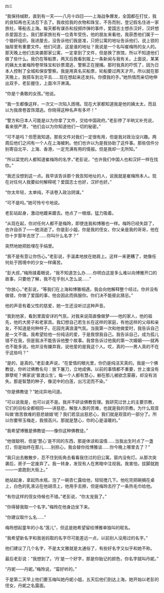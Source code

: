     四三 

   “我保持缄默，直到有一天——八月十四日——上海战争爆发，全国都在打仗，我的良知再也无法忍下去了。我收拾我的衣物和珠宝，不告而别，登记假名住进一家旅社，等船去上海。每天都有谋杀和投掷炸弹的事件，爱国志士想杀汉奸，汉奸想杀爱国志士。我们那家旅社有一位青年受伤，他的朋友来看他，我获悉他们属于一个锄奸组织。我进屋去，没告诉他们我是准，只把公寓的地址告诉他们，说上锁的抽屉里有重要文件。他们问道，这是谁的地址？我说是一个名叫崔梅玲的女人的。那天晚上他们去突袭那家公寓，一定拿到了文件，但是换了旅馆，所以不知道他们做了些什么。我仍在等船票，两天后我看到报上一条新闻与我有关。上面说，某某的姨太太崔梅玲卷带珠宝和钞票潜逃，警察正在搜捕。那时我真的吓慌了，因为日本人控制了全城和保安警察。我是用真名买船票，轮船要过两天才开。所以就在那天晚上，我搭车到北平去……现在想起来还发抖。你摸我的手。”她热情而亲切地伸出双手，老彭握住，上面冷汗淋漓。

   “你是个勇敢的女孩。”他说。

   “我一生都像这样，一次又一次陷入困境。现在大家都知道我是他的姨太太，而且以为我席卷首饰潜逃。你晓得这种名声有多坏！”

   “警方和日本人可能是以为你拿了文件，交给中国政府。”老彭停了半晌又补充说，看来很严肃，“他们会以为你知道他们一切的秘密。”

   “可不是吗？但愿我知道。那些文件对我们一定很有用，但是我对政治没兴趣。两周后他们之间有一个人在上海被刺。他们也许以为是我协助了这件事。那些信件分别寄自北平、上海、香港，一定充满有用的情报。但是我却一无所知。”

   “所以梁党的人都知道崔梅玲的名字，”老彭说，“也许我们中国人也和汉奸一样在找你。”

   “我还没想到这一点。我早该告诉那个我告知地址的人，说我就是崔梅玲本人。现在对任何人我要如何解释呢？爱国志士也好，汉奸也好。”

   “你太年轻，太单纯，不该卷入政治阴谋。”

   “可不是吗。”她可怜兮兮地说。

   老彭站起身，激动地踱来踱去。他点了一根烟，猛力吸着。

   “从现在起，你对任何人都不是梅玲，即使连我和博雅也一样。梅玲已经失踪了，也许自杀了——她消逝了。你是彭小姐，你是我的侄女，你父亲是我的哥哥，他在你十岁那年去世了……你叫什么名字？”

   突然地她把脸埋在手绢里。

   “我不是有意让你伤心。”老彭说，手温柔地放在她肩上。这样一来更糟了，她像任何处于困境中的少女一样痛苦。

   “彭大叔，”梅玲揉着眼说，“我不知道怎么办……你明白这是多么难以向博雅开口的故事，只要他了解，我不在乎别人怎么说……”

   “你放心，”老彭说，“等我们在上海和博雅相遇，我会向他解释整个经过。你并没有做错，你做了爱国的事，他会因此而佩服你。你们决不能彼此猜忌。”

   他的声音有着父性的慈爱，她一生还没听过这种声音。

   “我到他家，看到里面安详的气氛，对我来说简直像做梦——他的家人，他的祖先，他的大房子和老家具。我幻想自己若生长在这样的家庭，有他这样的父母和亲友，不知道是何种样子。花园充满浪漫气氛。当我第一次和他做爱时，我告诉自己是一文不值。我希望给他一份纯洁的爱，于是我恨我自己。我告诉自己，成为孤儿错不在我，但是我决不能告诉他整个故事。我曾告诉过他我的第一次婚姻——就再也不能多说。他并没有嫌弃我，说他爱的是我这个人。哎，真的——男人真的不在乎这些吗？”

   “是的，是真的。”老彭柔声说，“在爱情的眼光里，你仍是纯洁天真的。我是一个佛教徒，你听过佛教名句：放下屠刀，立地成佛。以前的事情都不重要，世上谁没有罪孽呢？佛家说‘普渡众生’。每一个人都有慧心，躺在那儿被欲念蒙蔽，却没有消失。那是智慧的种子，像泥中的白莲，出污泥而不染。”

   “你是佛教徒？”她诧异地问道。

   “可以说我是，也可以说不是。我并不研谈佛教哲理。我研究过世上的主要宗教，它们的目标全都相同——讲慈悲，解放人类的苦难，也就是我的宗教。为什么观音叫做‘救苦救难的慈悲娘娘’呢？我们若显出慈悲心，我们就是观音的一部分了。所以你要带玉梅走，我很高兴。那就是慧心，你的心是温暖的。”

   “我希望博雅是佛教徒——像你这种佛教徒。”

   “他很聪明，但是‘慧心’是不同的东西，那是体谅和温情……当我出生时点了一盏灯，但是始终在那儿……别担心，我会替你找博雅谈……你今晚上哪里去了？”

   “我只出去散散步，忍不住到街角去看看我住过的旧公寓。窗内没有灯。从那次突袭后，房子一定废弃了。我一转身，发现有人在黑暗中注视我。我害怕，拔脚就跑——一直跑到大街上。”

   她站起身，拿起热水瓶，泡了一碗杏仁露给他，轻轻搅几下。他吃完把碗搁在桌上，白色的乳液沾在他胡须上，他用手去擦，但是梅玲去拧了一条热毛巾给他。

   “有你这样的侄女侍候也不错。”老彭说，“你太宠我了。”

   “你得替我取一个名字。”梅玲在他身边坐下来。

   “你建议取什么名……”

   梅玲想起童年的小名“莲儿”，但这是她希望留给博雅单独叫的昵名。

   “我希望新名字和我爸妈取的名字尽可能差远一点，以前别人没用过的名字。”

   他们建议了几个名字，不是太文雅就是太通俗了，有些好名字又似乎和她不称。

   最后老彭说：“我想到了。‘丹’是一个好字，那是你胎记的颜色，你名字就叫丹妮。”

   “丹妮——丹妮。”梅玲说，“蛮好听的。”

   于是第二天早上他们要玉梅叫她丹妮小姐，五天后他们到达上海，她开始以老彭的侄女，丹妮之名露面。


